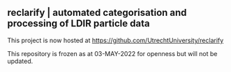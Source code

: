 ## reclarify | automated categorisation and processing of LDIR particle data

This project is now hosted at https://github.com/UtrechtUniversity/reclarify

This repository is frozen as at 03-MAY-2022 for openness but will not be updated.
